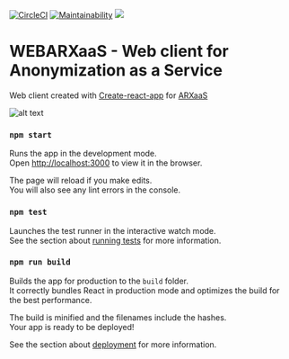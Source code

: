 [![CircleCI](https://circleci.com/gh/navikt/WebARXaaS.svg?style=svg)](https://circleci.com/gh/navikt/WebARXaaS)
[![Maintainability](https://api.codeclimate.com/v1/badges/ae28dd0a399322c9e9b6/maintainability)](https://codeclimate.com/github/navikt/WebARXaaS/maintainability)
<a href="https://codeclimate.com/github/navikt/WebARXaaS/test_coverage"><img src="https://api.codeclimate.com/v1/badges/ae28dd0a399322c9e9b6/test_coverage" /></a>

# WEBARXaaS - Web client for Anonymization as a Service

Web client created with [Create-react-app](https://github.com/facebook/create-react-app) for [ARXaaS](https://github.com/navikt/ARXaaS)

![alt text](https://user-images.githubusercontent.com/22790770/60018206-03ce8f00-968b-11e9-8b56-55b8d2bbeb5a.png "Example gui picture")

### `npm start`

Runs the app in the development mode.<br>
Open [http://localhost:3000](http://localhost:3000) to view it in the browser.

The page will reload if you make edits.<br>
You will also see any lint errors in the console.

### `npm test`

Launches the test runner in the interactive watch mode.<br>
See the section about [running tests](https://facebook.github.io/create-react-app/docs/running-tests) for more information.

### `npm run build`

Builds the app for production to the `build` folder.<br>
It correctly bundles React in production mode and optimizes the build for the best performance.

The build is minified and the filenames include the hashes.<br>
Your app is ready to be deployed!

See the section about [deployment](https://facebook.github.io/create-react-app/docs/deployment) for more information.
